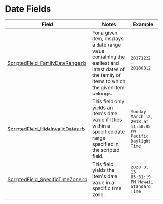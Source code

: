 Date Fields
==================

| Field | Notes | Example |
|-------|-------|---------|
| [ScriptedField_FamilyDateRange.rb](https://github.com/Nuix/Scripted-Metadata-Profile-Fields/blob/master/Ruby/Date/ScriptedField_FamilyDateRange.rb) | For a given item, displays a date range value containing the earliest and latest dates of the family of items to which the given item belongs.  | `20171222 - 20180312` |
| [ScriptedField_HideInvalidDates.rb](https://github.com/Nuix/Scripted-Metadata-Profile-Fields/blob/master/Ruby/Date/ScriptedField_HideInvalidDates.rb) | This field only yields an item's date value if it lies within a specified date range specified in the scripted field. | `Monday, March 12, 2018 at 11:50:05 PM Pacific Daylight Time` |
| [ScriptedField_SpecificTimeZone.rb](https://github.com/Nuix/Scripted-Metadata-Profile-Fields/blob/master/Ruby/Date/ScriptedField_SpecificTimeZone.rb) | This field yields the item's date value in a specific time zone. | `2020-31-13 05:31:19 PM Hawaii Standard Time` |
